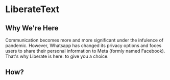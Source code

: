 # LiberateText

## Why We're Here
Communication becomes more and more significant under the infulence of pandemic. However, Whatsapp has changed its privacy options and foces users to share their personal information to Meta (formly named Facebook). That's why Liberate is here: to give you a choice.

## How?
